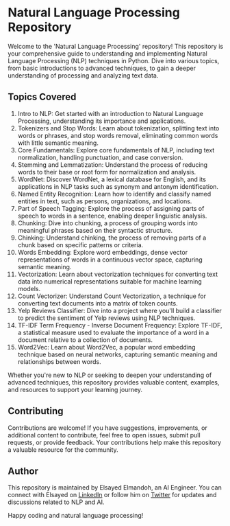 # Natural Language Processing Repository

Welcome to the 'Natural Language Processing' repository! This repository is your comprehensive guide to understanding and implementing Natural Language Processing (NLP) techniques in Python. Dive into various topics, from basic introductions to advanced techniques, to gain a deeper understanding of processing and analyzing text data.

## Topics Covered

1. Intro to NLP: Get started with an introduction to Natural Language Processing, understanding its importance and applications.
2. Tokenizers and Stop Words: Learn about tokenization, splitting text into words or phrases, and stop words removal, eliminating common words with little semantic meaning.
3. Core Fundamentals: Explore core fundamentals of NLP, including text normalization, handling punctuation, and case conversion.
4. Stemming and Lemmatization: Understand the process of reducing words to their base or root form for normalization and analysis.
5. WordNet: Discover WordNet, a lexical database for English, and its applications in NLP tasks such as synonym and antonym identification.
6. Named Entity Recognition: Learn how to identify and classify named entities in text, such as persons, organizations, and locations.
7. Part of Speech Tagging: Explore the process of assigning parts of speech to words in a sentence, enabling deeper linguistic analysis.
8. Chunking: Dive into chunking, a process of grouping words into meaningful phrases based on their syntactic structure.
9. Chinking: Understand chinking, the process of removing parts of a chunk based on specific patterns or criteria.
10. Words Embedding: Explore word embeddings, dense vector representations of words in a continuous vector space, capturing semantic meaning.
11. Vectorization: Learn about vectorization techniques for converting text data into numerical representations suitable for machine learning models.
12. Count Vectorizer: Understand Count Vectorization, a technique for converting text documents into a matrix of token counts.
13. Yelp Reviews Classifier: Dive into a project where you'll build a classifier to predict the sentiment of Yelp reviews using NLP techniques.
14. TF-IDF Term Frequency - Inverse Document Frequency: Explore TF-IDF, a statistical measure used to evaluate the importance of a word in a document relative to a collection of documents.
15. Word2Vec: Learn about Word2Vec, a popular word embedding technique based on neural networks, capturing semantic meaning and relationships between words.

Whether you're new to NLP or seeking to deepen your understanding of advanced techniques, this repository provides valuable content, examples, and resources to support your learning journey.

## Contributing

Contributions are welcome! If you have suggestions, improvements, or additional content to contribute, feel free to open issues, submit pull requests, or provide feedback. Your contributions help make this repository a valuable resource for the community.

## Author

This repository is maintained by Elsayed Elmandoh, an AI Engineer. You can connect with Elsayed on [LinkedIn](https://www.linkedin.com/in/elsayed-elmandoh-77544428a/) or follow him on [Twitter](https://twitter.com/elsayedelmandoo) for updates and discussions related to NLP and AI.

Happy coding and natural language processing!
